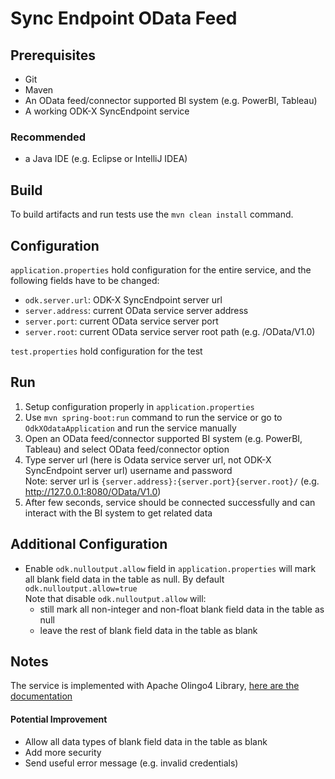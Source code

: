 # Sync Endpoint OData Feed

## Prerequisites
- Git
- Maven
- An OData feed/connector supported BI system (e.g. PowerBI, Tableau)
- A working ODK-X SyncEndpoint service

### Recommended
- a Java IDE (e.g. Eclipse or IntelliJ IDEA)

## Build
To build artifacts and run tests use the `mvn clean install` command.

## Configuration

`application.properties` hold configuration for the entire service, and the following fields have to be changed:
- `odk.server.url`: ODK-X SyncEndpoint server url
- `server.address`: current OData service server address
- `server.port`: current OData service server port
- `server.root`: current OData service server root path (e.g. /OData/V1.0)

`test.properties` hold configuration for the test

## Run
1. Setup configuration properly in `application.properties`
2. Use `mvn spring-boot:run` command to run the service or go to `OdkXOdataApplication` and run the service manually
3. Open an OData feed/connector supported BI system (e.g. PowerBI, Tableau) and select OData feed/connector option
4. Type server url (here is Odata service server url, not ODK-X SyncEndpoint server url) username and password  
   Note: server url is `{server.address}:{server.port}{server.root}/` (e.g. http://127.0.0.1:8080/OData/V1.0)
5. After few seconds, service should be connected successfully and can interact with the BI system to get related data

## Additional Configuration
- Enable `odk.nulloutput.allow` field in `application.properties` will mark all blank field data in the table as null. By default `odk.nulloutput.allow=true`   
  Note that disable `odk.nulloutput.allow` will:
  - still mark all non-integer and non-float blank field data in the table as null
  - leave the rest of blank field data in the table as blank

## Notes

The service is implemented with Apache Olingo4 Library, [here are the documentation](https://olingo.apache.org/doc/odata4/index.html)

#### Potential Improvement
- Allow all data types of blank field data in the table as blank
- Add more security 
- Send useful error message (e.g. invalid credentials)